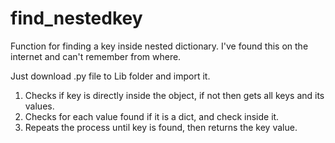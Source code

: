 # find_nestedkey
Function for finding a key inside nested dictionary.
I've found this on the internet and can't remember from where.

Just download .py file to Lib folder and import it.

1. Checks if key is directly inside the object, if not then gets all keys and its values.
2. Checks for each value found if it is a dict, and check inside it.
3. Repeats the process until key is found, then returns the key value.
